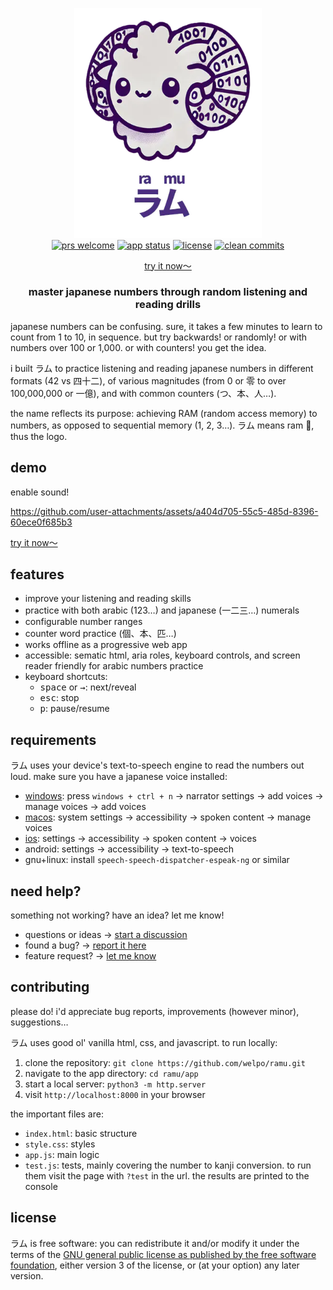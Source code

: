 <p align="center">
    <img src="https://raw.githubusercontent.com/welpo/ramu/main/app/logo_with_text.webp" width="300" alt="ramu logo: a ram with numbers on its horns">
    <br>
    <a href="#contributing">
        <img src="https://img.shields.io/badge/prs-welcome-0?style=flat-square&labelcolor=202b2d&color=4b2e7f" alt="prs welcome"></a>
    <a href="https://ramu.osc.garden">
        <img src="https://img.shields.io/website?url=https%3a%2f%2framu.osc.garden&style=flat-square&label=app&labelcolor=202b2d&color=4b2e7f" alt="app status"></a>
    <a href="#license">
        <img src="https://img.shields.io/github/license/welpo/ramu?style=flat-square&labelcolor=202b2d&color=4b2e7f" alt="license"></a>
    <a href="https://github.com/welpo/git-sumi">
        <img src="https://img.shields.io/badge/clean_commits-git--sumi-0?style=flat-square&labelcolor=202b2d&color=4b2e7f" alt="clean commits"></a>
</p>

<p align="center">
    <a href="https://ramu.osc.garden">try it now〜</a>
</p>

<h3 align="center">master japanese numbers through random listening and reading drills</h3>

japanese numbers can be confusing. sure, it takes a few minutes to learn to count from 1 to 10, in sequence. but try backwards! or randomly! or with numbers over 100 or 1,000. or with counters! you get the idea.

i built ラム to practice listening and reading japanese numbers in different formats (42 vs 四十二), of various magnitudes (from 0 or 零 to over 100,000,000 or 一億), and with common counters (つ、本、人…).

the name reflects its purpose: achieving RAM (random access memory) to numbers, as opposed to sequential memory (1, 2, 3…). ラム means ram 🐏, thus the logo.

## demo

enable sound!

https://github.com/user-attachments/assets/a404d705-55c5-485d-8396-60ece0f685b3

[try it now〜](https://ramu.osc.garden)

## features

- improve your listening and reading skills
- practice with both arabic (123…) and japanese (一二三…) numerals
- configurable number ranges
- counter word practice (個、本、匹…)
- works offline as a progressive web app
- accessible: sematic html, aria roles, keyboard controls, and screen reader friendly for arabic numbers practice
- keyboard shortcuts:
  - <kbd>space</kbd> or <kbd>→</kbd>: next/reveal
  - <kbd>esc</kbd>: stop
  - <kbd>p</kbd>: pause/resume

## requirements

ラム uses your device's text-to-speech engine to read the numbers out loud. make sure you have a japanese voice installed:

- [windows](https://support.microsoft.com/windows/appendix-a-supported-languages-and-voices-4486e345-7730-53da-fcfe-55cc64300f01#WindowsVersion=Windows_11): press `windows + ctrl + n` → narrator settings → add voices → manage voices → add voices
- [macos](https://support.apple.com/guide/mac-help/mchlp2290/mac): system settings → accessibility → spoken content → manage voices
- [ios](https://support.apple.com/111798): settings → accessibility → spoken content → voices
- android: settings → accessibility → text-to-speech
- gnu+linux: install `speech-speech-dispatcher-espeak-ng` or similar

## need help?

something not working? have an idea? let me know!

- questions or ideas → [start a discussion](https://github.com/welpo/ramu/discussions)
- found a bug? → [report it here](https://github.com/welpo/ramu/issues/new?&labels=bug&template=2_bug_report.yml)
- feature request? → [let me know](https://github.com/welpo/ramu/issues/new?&labels=feature&template=3_feature_request.yml)

## contributing

please do! i'd appreciate bug reports, improvements (however minor), suggestions…

ラム uses good ol' vanilla html, css, and javascript. to run locally:

1. clone the repository: `git clone https://github.com/welpo/ramu.git`
2. navigate to the app directory: `cd ramu/app`
3. start a local server: `python3 -m http.server`
4. visit `http://localhost:8000` in your browser

the important files are:

- `index.html`: basic structure
- `style.css`: styles
- `app.js`: main logic
- `test.js`: tests, mainly covering the number to kanji conversion. to run them visit the page with `?test` in the url. the results are printed to the console

## license

ラム is free software: you can redistribute it and/or modify it under the terms of the [GNU general public license as published by the free software foundation](./COPYING), either version 3 of the license, or (at your option) any later version.
